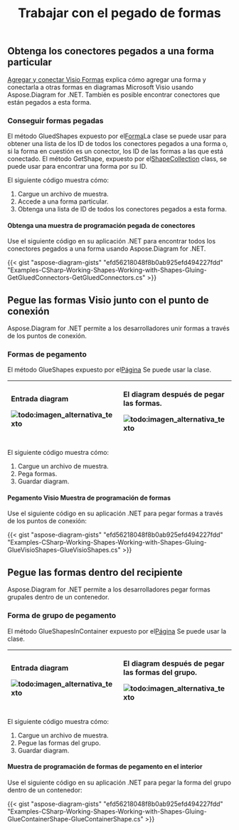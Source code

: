﻿---
title: Trabajar con el pegado de formas
type: docs
weight: 40
url: /es/net/working-with-shapes-gluing/
description: Esta sección explica cómo obtener formas que se pegan a una forma particular con Aspose.Diagram.
---
## **Obtenga los conectores pegados a una forma particular**
[Agregar y conectar Visio Formas](https://docs.aspose.com/diagram/net/add-retrieve-copy-and-read-visio-shape-data/) explica cómo agregar una forma y conectarla a otras formas en diagramas Microsoft Visio usando Aspose.Diagram for .NET. También es posible encontrar conectores que están pegados a esta forma.
### **Conseguir formas pegadas**
 El método GluedShapes expuesto por el[Forma](http://www.aspose.com/api/net/diagram/aspose.diagram/shape)La clase se puede usar para obtener una lista de los ID de todos los conectores pegados a una forma o, si la forma en cuestión es un conector, los ID de las formas a las que está conectado. El método GetShape, expuesto por el[ShapeCollection](http://www.aspose.com/api/net/diagram/aspose.diagram/shapecollection) class, se puede usar para encontrar una forma por su ID.

El siguiente código muestra cómo:

1. Cargue un archivo de muestra.
1. Accede a una forma particular.
1. Obtenga una lista de ID de todos los conectores pegados a esta forma.
#### **Obtenga una muestra de programación pegada de conectores**
Use el siguiente código en su aplicación .NET para encontrar todos los conectores pegados a una forma usando Aspose.Diagram for .NET.

{{< gist "aspose-diagram-gists" "efd56218048f8b0ab925efd494227fdd" "Examples-CSharp-Working-Shapes-Working-with-Shapes-Gluing-GetGluedConnectors-GetGluedConnectors.cs" >}}
## **Pegue las formas Visio junto con el punto de conexión**
Aspose.Diagram for .NET permite a los desarrolladores unir formas a través de los puntos de conexión.
### **Formas de pegamento**
 El método GlueShapes expuesto por el[Página](http://www.aspose.com/api/net/diagram/aspose.diagram/page) Se puede usar la clase.

|<p>**Entrada diagram** </p><p>![todo:imagen_alternativa_texto](working-with-shapes-gluing_1.png)</p>|<p>**El diagram después de pegar las formas.** </p><p>![todo:imagen_alternativa_texto](working-with-shapes-gluing_2.png)</p>|
|:- |:- |
El siguiente código muestra cómo:

1. Cargue un archivo de muestra.
1. Pega formas.
1. Guardar diagram.
#### **Pegamento Visio Muestra de programación de formas**
Use el siguiente código en su aplicación .NET para pegar formas a través de los puntos de conexión:

{{< gist "aspose-diagram-gists" "efd56218048f8b0ab925efd494227fdd" "Examples-CSharp-Working-Shapes-Working-with-Shapes-Gluing-GlueVisioShapes-GlueVisioShapes.cs" >}}
## **Pegue las formas dentro del recipiente**
Aspose.Diagram for .NET permite a los desarrolladores pegar formas grupales dentro de un contenedor.
### **Forma de grupo de pegamento**
 El método GlueShapesInContainer expuesto por el[Página](http://www.aspose.com/api/net/diagram/aspose.diagram/page) Se puede usar la clase.

|<p>**Entrada diagram** </p><p>![todo:imagen_alternativa_texto](working-with-shapes-gluing_3.png)</p>|<p>**El diagram después de pegar las formas del grupo.** </p><p>![todo:imagen_alternativa_texto](working-with-shapes-gluing_4.png)</p>|
|:- |:- |
El siguiente código muestra cómo:

1. Cargue un archivo de muestra.
1. Pegue las formas del grupo.
1. Guardar diagram.
#### **Muestra de programación de formas de pegamento en el interior**
Use el siguiente código en su aplicación .NET para pegar la forma del grupo dentro de un contenedor:

{{< gist "aspose-diagram-gists" "efd56218048f8b0ab925efd494227fdd" "Examples-CSharp-Working-Shapes-Working-with-Shapes-Gluing-GlueContainerShape-GlueContainerShape.cs" >}}
